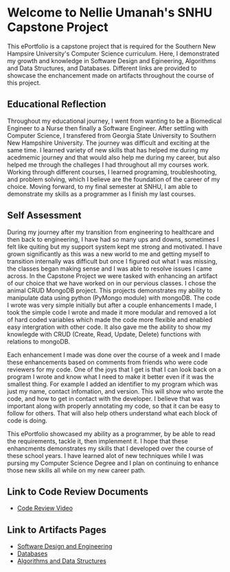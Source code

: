 # Welcome to Nellie Umanah's SNHU Capstone Project

This ePortfolio is a capstone project that  is required for the Southern New Hampsire University's Computer Science curriculum. Here, I demonstrated my  growth and knowledge in Software Design and Egineering, Algorithms and Data Structures, and Databases. Different links are provided to showcase the enchancement made on artifacts throughout the course of this project.

## **Educational Reflection**

Throughout my educational journey, I went from wanting to be a Biomedical Engineer to a Nurse then finally a Software Engineer. After settling with Computer Science, I transfered from Georgia State University to Southern New Hampshire University. The journey was difficult and exciting at the same time. I learned variety of new skills that has helped me during my acedmemic journey and that would also help me during my career, but also helped me through the challeges I had throughout all my courses work. Working through different courses, I learned programing, troubleshooting, and problem solving, which I believe are the foundation of the career of my choice. Moving forward, to my final semester at SNHU, I am able to demonstrate my skills as a programmer as I finish my last courses.

## **Self Assessment**

During my journey after my transition from engineering to healthcare and then back to engineering, I have had so many ups and downs, sometimes I felt like quiting but my support system kept me strong and motivated. I have grown significantly as this was a new world to me and getting myself to transition internally was difficult but once I figured out what I was missing, the classes began making sense and I was able to resolve issues I came across. In the Capstone Project we were tasked with enhancing an artifact of our choice that we have worked on in our pervious classes. I chose the animal CRUD MongoDB project. This projects demonstrates my ability to manipulate data using python (PyMongo module) with mongoDB. The code I wrote was very simple initially but after a couple enhancements I made, I took the simple code I wrote and made it more modular and removed a lot of hard coded variables which made the code more flexible and enabled easy intergration with other code. It also gave me the ability to show my knowlegde with CRUD (Create, Read, Update, Delete) functions with relations to mongoDB.

Each enhancement I made was done over the course of a week and I made these enhancements based on comments from friends who were code reviewers for my code. One of the joys that I get is that I can look back on a program I wrote and know what I need to make it better even if it was the smallest thing. For example I added an identifier to my program which was just my name, contact infomation, and version. This will show who wrote the code, and how to get in contact with the developer. I believe that was important along with properly annotating my code, so that it can be easy to follow for others. That will also help others understand what each block of code is doing.

This ePortfolio showcased my ability as a programmer, by be able to read the requirements, tackle it, then implenment it. I hope that these enhancments demonstrates my skills that I developed over the course of these school years. I have learned alot of new techniques while I was pursing my Computer Science Degree and I plan on continuing to enhance those new skills all while on my new career path.

## **Link to Code Review Documents**

- [Code Review Video](https://www.youtube.com/watch?v=zY2T1o4ZhOE)

## **Link to Artifacts Pages**

- [Software Design and Engineering](https://nellieumanah.github.io/ePortfolio/designeng)
- [Databases](https://nellieumanah.github.io/ePortfolio/databases)
- [Algorithms and Data Structures](https://nellieumanah.github.io/ePortfolio/datastructures)



